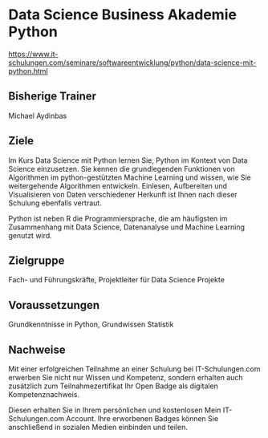 # Data Science Business Akademie Python 

https://www.it-schulungen.com/seminare/softwareentwicklung/python/data-science-mit-python.html

## Bisherige Trainer
Michael Aydinbas

## Ziele

Im Kurs Data Science mit Python lernen Sie, Python im Kontext von Data Science einzusetzen. Sie kennen die grundlegenden Funktionen von Algorithmen im python-gestützten Machine Learning und wissen, wie Sie weitergehende Algorithmen entwickeln. Einlesen, Aufbereiten und Visualisieren von Daten verschiedener Herkunft ist Ihnen nach dieser Schulung ebenfalls vertraut.

Python ist neben R die Programmiersprache, die am häufigsten im Zusammenhang mit Data Science, Datenanalyse und Machine Learning genutzt wird. 

## Zielgruppe

Fach- und Führungskräfte, Projektleiter für Data Science Projekte


## Voraussetzungen

Grundkenntnisse in Python, Grundwissen Statistik

## Nachweise

Mit einer erfolgreichen Teilnahme an einer Schulung bei IT-Schulungen.com erwerben Sie nicht nur Wissen und Kompetenz, sondern erhalten auch zusätzlich zum Teilnahmezertifikat Ihr Open Badge als digitalen Kompetenznachweis.

Diesen erhalten Sie in Ihrem persönlichen und kostenlosen Mein IT-Schulungen.com Account. Ihre erworbenen Badges können Sie anschließend in sozialen Medien einbinden und teilen.